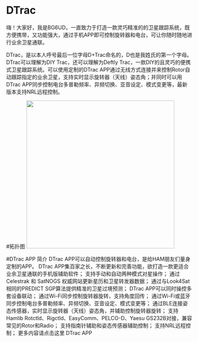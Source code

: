 # DTrac
嗨！大家好，我是BG6UD，一直致力于打造一款灵巧精准的的卫星跟踪系统，既方便携带，又功能强大，通过手机APP即可控制旋转器和电台，可让你随时随地进行业余卫星通联。

DTrac，是以本人呼号最后一位字母D+Trac命名的，D也是我姓氏的第一个字母。DTrac可以理解为DIY Trac，还可以理解为Deftly Trac，一款DIY的且灵巧的便携式卫星跟踪系统。可以使用定制的DTrac APP通过无线方式连接并来控制Rotor自动跟踪指定的业余卫星，支持实时显示旋转器（天线）姿态角；并同时可以用DTrac APP同步控制电台多普勒频率、异频切换、亚音设定、模式变更等，最新版本支持NRL远程控制。

#拓扑图
<img src="http://www.dtrac.cn/lib/exe/fetch.php?w=400&amp;tok=2f556b&amp;media=topologymap.png" class="media" loading="lazy" alt="" width="400">

#DTrac APP 简介
DTrac APP可以自动控制旋转器和电台，是给HAM朋友们量身定制的APP。
DTrac APP集百家之长，不断更新和完善功能，欲打造一款更适合业余卫星通联的手机版辅助软件；
支持手动和自动两种模式对星操作；
通过Celestrak 和 SatNOGS 权威网站更新星历和卫星转发器数据；
通过与Look4Sat相同的PREDICT SGP算法提供精准的卫星过境预测；
DTrac APP可以同时操控多套设备联动；
通过Wi-Fi同步控制旋转器旋转，支持角度回传；
通过Wi-Fi或蓝牙同步控制电台多普勒频率、异频切换、亚音设定、模式变更等；
通过BLE连接姿态传感器，实时显示旋转器（天线）姿态角，并辅助控制旋转器旋转；
支持Hamlib Rotctld、Rigctld、EasyComm、PELCO-D、Yaesu GS232B对接，兼容常见的Rotor和Radio；
支持指南针辅助和姿态传感器辅助控制；
支持NRL远程控制；
更多内容请点击这里 DTrac APP
